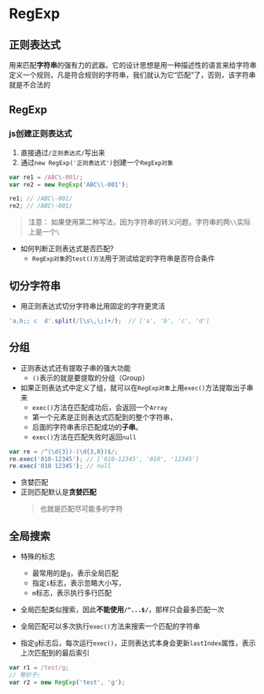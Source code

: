 # RegExp

## 正则表达式
用来匹配**字符串**的强有力的武器。它的设计思想是用一种描述性的语言来给字符串定义一个规则，凡是符合规则的字符串，我们就认为它“匹配”了，否则，该字符串就是不合法的

## RegExp
### js创建正则表达式
1. 直接通过`/正则表达式/`写出来
2. 通过`new RegExp('正则表达式')`创建一个`RegExp对象`


```javascript
var re1 = /ABC\-001/;
var re2 = new RegExp('ABC\\-001');

re1; // /ABC\-001/
re2; // /ABC\-001/
```
> 注意：
> 如果使用第二种写法，因为字符串的转义问题，字符串的两`\\`实际上是一个`\`

- 如何判断正则表达式是否匹配?
  - `RegExp对象`的`test()方法`用于测试给定的字符串是否符合条件

## 切分字符串
- 用正则表达式切分字符串比用固定的字符更灵活
```javascript
'a,b;; c  d'.split(/[\s\,\;]+/);  // ['a', 'b', 'c', 'd']
```
## 分组
- 正则表达式还有提取子串的强大功能
  - `()`表示的就是要提取的分组（Group）
- 如果正则表达式中定义了组，就可以在`RegExp对象`上用`exec()`方法提取出子串来  
  - `exec()`方法在匹配成功后，会返回一个`Array`
  - 第一个元素是正则表达式匹配到的整个字符串，
  - 后面的字符串表示匹配成功的**子串**。
  - `exec()`方法在匹配失败时返回`null`


```javascript
var re = /^(\d{3})-(\d{3,8})$/;
re.exec('010-12345'); // ['010-12345', '010', '12345']
re.exec('010 12345'); // null
```  

- 贪婪匹配
- 正则匹配默认是**贪婪匹配**
   > 也就是匹配尽可能多的字符

## 全局搜索
- 特殊的标志
  - 最常用的是`g`，表示全局匹配 
  - 指定`i`标志，表示忽略大小写，
  - `m`标志，表示执行多行匹配
  
- 全局匹配类似搜索，因此**不能使用`/^...$/`**，那样只会最多匹配一次 
- 全局匹配可以多次执行`exec()`方法来搜索一个匹配的字符串
- 指定`g`标志后，每次运行`exec()`，正则表达式本身会更新`lastIndex`属性，表示上次匹配到的最后索引
```javascript
var r1 = /test/g;
// 等价于:
var r2 = new RegExp('test', 'g');
```
